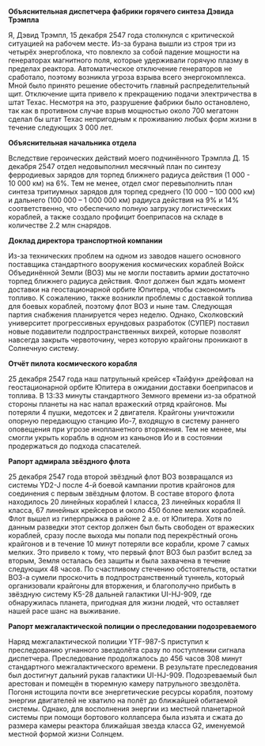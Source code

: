 **Объяснительная диспетчера фабрики горячего синтеза Дэвида Трэмпла**

Я, Дэвид Трэмпл, 15 декабря 2547 года столкнулся с критической ситуацией на рабочем месте. Из-за бурана вышли из строя три из четырёх энергоблока, что повлекло за собой падение мощности на генераторах магнитного поля, которые удерживали горячую плазму в пределах реактора. Автоматическое отключение генераторов не сработало, поэтому возникла угроза взрыва всего энергокомплекса. Мной было принято решение обесточить главный распределительный щит. Отключение щита привело к прекращению подачи электричества в штат Техас. Несмотря на это, разрушение фабрики было остановлено, так как в противном случае взрыв мощностью около 700 мегатонн сделал бы штат Техас непригодным к проживанию любых форм жизни в течение следующих 3 000 лет.


**Объяснительная начальника отдела**

Вследствие героических действий моего подчинённого Трэмпла Д. 15 декабря 2547 отдел недовыполнил месячный план по синтезу ферродиевых зарядов для торпед ближнего радиуса действия (1 000 - 10 000 км) на 6%. Тем не менее, отдел смог перевыполнить план синтеза тритиумных зарядов для торпед среднего (10 000 – 100 000 км) и дальнего (100 000 – 1 000 000 км) радиуса действия на 9% и 14% соответственно, что обеспечило полную загрузку логистических кораблей, а также создало профицит боеприпасов на складе в количестве 2.2 млн снарядов.


**Доклад директора транспортной компании**

Из-за технических проблем на одном из заводов нашего основного поставщика стандартного вооружения космических кораблей Войск Объединённой Земли (ВОЗ) мы не могли поставить армии достаточно торпед ближнего радиуса действия. Флот должен был ждать момент доставки на геостационарной орбите Юпитера, чтобы сэкономить топливо.
К сожалению, также возникли проблемы с доставкой топлива для боевых кораблей, поэтому флот ВОЗ и ныне там. Следующая партия снабжения планируется через неделю.
Однако, Сколковский университет прогрессивных ерундовых разработок (СУПЕР) поставил новые подавители подпространственных вихрей, которые позволят навсегда закрыть червоточину, через которую крайгоны проникают в Солнечную систему.

**Отчёт пилота космического корабля**

25 декабря 2547 года наш патрульный крейсер «Тайфун» дрейфовал на геостационарной орбите Юпитера в ожидании доставки боеприпасов и топлива. В 13:33 минуты стандартного Земного времени из-за обратной стороны планеты на нас напал вражеский отряд крайгонов.
Мы потеряли 4 пушки, медотсек и 2 двигателя. Крайгоны уничтожили опорную передающую станцию Ио-7, входящую в систему раннего оповещения при угрозе инопланетного вторжения.
Тем не менее, мы смогли укрыть корабль в одном из каньонов Ио и в состоянии продержаться до подхода спасателей.

**Рапорт адмирала звёздного флота**

25 декабря 2547 года второй звёздный флот ВОЗ возвращался из системы YD2-J после 4-й боевой кампании против крайгонов для соединения с первым звёздным флотом. В составе второго флота находилось 20 линейных кораблей I класса, 23 линейных корабля II класса, 67 линейных крейсеров и около 450 более мелких кораблей. Флот вышел из гиперпрыжка в районе 2 а.е. от Юпитера.
Хотя по данным разведки этот сектор должен был быть свободен от вражеских кораблей, сразу после выхода мы попали под перекрёстный огонь крайгонов и в течение 10 минут потеряли все корабли, кроме 7 самых мелких. Это привело к тому, что первый флот ВОЗ был разбит вслед за вторым, Земля осталась без защиты и была захвачена в течение следующих 48 часов.
По счастливому стечению обстоятельств, остатки ВОЗ-а сумели проскочить в подпространственный туннель, который организовали крайгоны для вторжения, и благополучно прибыть в звёздную систему K5-28 дальней галактики UI-HJ-909, где обнаружилась планета, пригодная для жизни людей, что оставляет нашей расе шанс на выживание.

**Рапорт межгалактической полиции о преследовании подозреваемого**

Наряд межгалактической полиции YTF-987-S приступил к преследованию угнанного звездолёта сразу по поступлении сигнала диспетчера. Преследование продолжалось до 456 часов 308 минут стандартного межгалактического времени. В результате преследования был достигнут дальний рукав галактики UI-HJ-909. Подозреваемый был арестован и помещён в тюремную камеру патрульного звездолёта. Погоня истощила почти все энергетические ресурсы корабля, поэтому энергии двигателей не хватило на полёт до ближайшей обитаемой системы. Однако, для восполнения энергии из местной планетарной системы при помощи бортового коллапсера была изъята и сжата до размера камеры реактора ближайшая звезда класса G2, именуемой местной формой жизни Солнцем.
